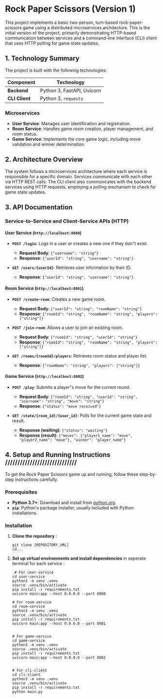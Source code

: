 # Rock Paper Scissors (Version 1)

This project implements a basic two-person, turn-based rock-paper-scissors game using a distributed microservices architecture. This is the initial version of the project, primarily demonstrating HTTP-based communication between services and a command-line interface (CLI) client that uses HTTP polling for game state updates.

## 1. Technology Summary

The project is built with the following technologies:

| Component      | Technology                                      |
|----------------|-------------------------------------------------|
| **Backend**    | Python 3, FastAPI, Uvicorn                      |
| **CLI Client** | Python 3, `requests`                            |

### Microservices

- **User Service**: Manages user identification and registration.
- **Room Service**: Handles game room creation, player management, and room status.
- **Game Service**: Implements the core game logic, including move validation and winner determination.

## 2. Architecture Overview

The system follows a microservices architecture where each service is responsible for a specific domain. Services communicate with each other via HTTP REST calls. 
The CLI client also communicates with the backend services using HTTP requests, employing a polling mechanism to check for game state updates.


## 3. API Documentation

### Service-to-Service and Client-Service APIs (HTTP)

#### User Service (`http://localhost:8000`)

- **`POST /login`**: Logs in a user or creates a new one if they don\"t exist.
  - **Request Body**: `{"username": "string"}`
  - **Response**: `{"userId": "string", "username": "string"}`

- **`GET /users/{userId}`**: Retrieves user information by their ID.
  - **Response**: `{"userId": "string", "username": "string"}`

#### Room Service (`http://localhost:8001`)

- **`POST /create-room`**: Creates a new game room.
  - **Request Body**: `{"userId": "string", "roomName": "string"}`
  - **Response**: `{"roomId": "string", "roomName": "string", "players": ["string"]}`

- **`POST /join-room`**: Allows a user to join an existing room.
  - **Request Body**: `{"roomId": "string", "userId": "string"}`
  - **Response**: `{"roomId": "string", "roomName": "string", "players": ["string"]}`

- **`GET /rooms/{roomId}/players`**: Retrieves room status and player list.
  - **Response**: `{"roomName": "string", "players": ["string"]}`

#### Game Service (`http://localhost:8002`)

- **`POST /play`**: Submits a player\"s move for the current round.
  - **Request Body**: `{"roomId": "string", "userId": "string", "username": "string", "move": "string"}`
  - **Response**: `{"status": "move received"}`

- **`GET /state/{room_id}/{user_id}`**: Polls for the current game state and result.
  - **Response (waiting)**: `{"status": "waiting"}`
  - **Response (result)**: `{"moves": {"player1_name": "move", "player2_name": "move"}, "winner": "player_name"}`

## 4. Setup and Running Instructions /////////////////////////////

To get the Rock Paper Scissors game up and running, follow these step-by-step instructions carefully.

### Prerequisites

*   **Python 3.7+**: Download and install from [python.org](https://www.python.org/downloads/).
*   **`pip`**: Python's package installer, usually included with Python installations.

### Installation

1.  **Clone the repository** :
    ```
    git clone [REPOSITORY_URL]
    cd...

2.  **Set up virtual environments and install dependencies** in seperate terminal for each service :
    ```
     # For user-service
    cd user-service
    python3 -m venv .venv
    source .venv/bin/activate
    pip install -r requirements.txt
    uvicorn main:app --host 0.0.0.0 --port 8000
    
    # For room-service
    cd room-service
    python3 -m venv .venv
    source .venv/bin/activate
    pip install -r requirements.txt
    uvicorn main:app --host 0.0.0.0 --port 8001
    
   
    # For game-service
    cd game-service
    python3 -m venv .venv
    source .venv/bin/activate
    pip install -r requirements.txt
    uvicorn main:app --host 0.0.0.0 --port 8002
    

    # For cli-client
    cd cli-client
    python3 -m venv .venv
    source .venv/bin/activate
    pip install -r requirements.txt
    python main.py
    
    ```









